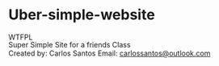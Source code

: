 # Uber-simple-website
<a href="http://www.wtfpl.net/"><img
       src="http://www.wtfpl.net/wp-content/uploads/2012/12/wtfpl-badge-4.png"
       width="80" height="15" alt="WTFPL" /></a><br/>
Super Simple Site for a friends Class<br/>
Created by: Carlos Santos Email: carlossantos@outlook.com

